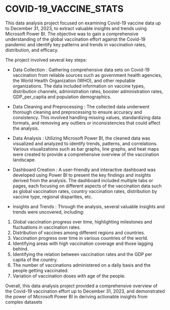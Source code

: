 # COVID-19_VACCINE_STATS

This data analysis project focused on examining Covid-19 vaccine data up to December 31, 2023, to extract valuable insights and trends using Microsoft Power BI. The objective was to gain a comprehensive understanding of the global vaccination effort against the Covid-19 pandemic and identify key patterns and trends in vaccination rates, distribution, and efficacy.

The project involved several key steps:

- Data Collection : Gathering comprehensive data sets on Covid-19 vaccination from reliable sources such as government health agencies, the World Health Organization (WHO), and other reputable organizations. The data included information on vaccine types, distribution channels, administration rates, booster administration rates, GDP_per_capita and population demographics.

- Data Cleaning and Preprocessing : The collected data underwent thorough cleaning and preprocessing to ensure accuracy and consistency. This involved handling missing values, standardizing data formats, and removing any outliers or inconsistencies that could affect the analysis.

- Data Analysis : Utilizing Microsoft Power BI, the cleaned data was visualized and analyzed to identify trends, patterns, and correlations. Various visualizations such as bar graphs, line graphs, and heat maps were created to provide a comprehensive overview of the vaccination landscape.

- Dashboard Creation : A user-friendly and interactive dashboard was developed using Power BI to present the key findings and insights derived from the analysis. The dashboard included multiple tabs or pages, each focusing on different aspects of the vaccination data such as global vaccination rates, country vaccination rates, distribution by vaccine type, regional disparities, etc.

- Insights and Trends : Through the analysis, several valuable insights and trends were uncovered, including:

1. Global vaccination progress over time, highlighting milestones and fluctuations in vaccination rates.
2. Distribution of vaccines among different regions and countries.
3. Vaccination progress over time in various countries of the world.
4. Identifying areas with high vaccination coverage and those lagging behind.
5. Identifying the relation between vaccination rates and the GDP per capita of the country.
6. The number of vaccinations administered on a daily basis and the people getting vaccinated.
7. Variation of vaccination doses with age of the people.

   
Overall, this data analysis project provided a comprehensive overview of the Covid-19 vaccination effort up to December 31, 2023, and demonstrated the power of Microsoft Power BI in deriving actionable insights from complex datasets
